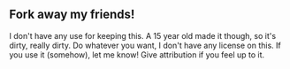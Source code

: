 ## Fork away my friends!
I don't have any use for keeping this. A 15 year old made it though, so it's dirty, really dirty. 
Do whatever you want, I don't have any license on this. If you use it (somehow), let me know! Give attribution if you feel up to it. 

